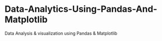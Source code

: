 # Data-Analytics-Using-Pandas-And-Matplotlib
Data Analysis &amp; visualization using Pandas &amp; Matplotlib
